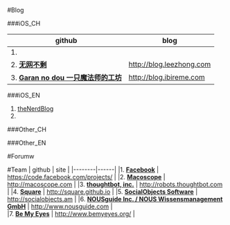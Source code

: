 #Blog  
  
###iOS_CH  
    
| github | blog |
|--------|------|  
|1. **[]()** ||           
|2. **[无网不剩](https://github.com/lzyy/wuditoo)**| <http://blog.leezhong.com> |     
|3. **[Garan no dou 一只魔法师的工坊](https://github.com/ibireme/)**| <http://blog.ibireme.com> |
  
###iOS_EN    
  
1. [theNerdBlog](http://blog.bignerdranch.com)  
2. []()


###Other_CH

###Other_EN

#Forumw

#Team
| github | site |
|--------|------|
|1. **[Facebook](https://github.com/facebook)** | <https://code.facebook.com/projects/> |
|2. **[Macoscope](https://github.com/macoscope)** | <http://macoscope.com> |
|3. **[thoughtbot, inc.](https://github.com/thoughtbot)** | <http://robots.thoughtbot.com> |
|4. **[Square](https://github.com/square)** | <http://square.github.io> |
|5. **[SocialObjects Software](https://github.com/SocialObjects-Software)** | <http://socialobjects.am> |
|6. **[NOUSguide Inc. / NOUS Wissensmanagement GmbH](https://github.com/NOUSguide)** | <http://www.nousguide.com> |  
|7. **[Be My Eyes]()** | <http://www.bemyeyes.org/> |
